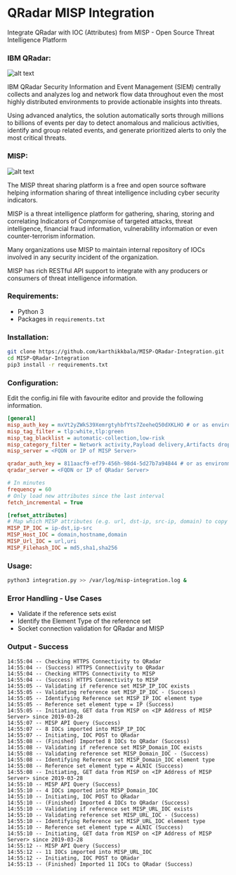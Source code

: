 # QRadar MISP Integration
Integrate QRadar with IOC (Attributes) from MISP - Open Source Threat Intelligence Platform

### IBM QRadar:
 
![alt text](https://www.threatconnect.com/wp-content/uploads/QRadar-logo-Website.png "IBM QRadar")

IBM QRadar Security Information and Event Management (SIEM) centrally collects and analyzes log and network flow data throughout even the most highly distributed environments to provide actionable insights into threats.

Using advanced analytics, the solution automatically sorts through millions to billions of events per day to detect anomalous and malicious activities, identify and group related events, and generate prioritized alerts to only the most critical threats.

### MISP:

![alt text](https://raw.githubusercontent.com/MISP/MISP/2.4/INSTALL/logos/misp-logo.png "MISP")

The MISP threat sharing platform is a free and open source software helping information sharing of threat intelligence including cyber security indicators.

MISP is a threat intelligence platform for gathering, sharing, storing and correlating Indicators of Compromise of targeted attacks, threat intelligence, financial fraud information, vulnerability information or even counter-terrorism information.

Many organizations use MISP to maintain internal repository of IOCs involved in any security incident of the organization.

MISP has rich RESTful API support to integrate with any producers or consumers of threat intelligence information.

### Requirements:

 - Python 3 
 - Packages in `requirements.txt`
 
### Installation:
```sh
git clone https://github.com/karthikkbala/MISP-QRadar-Integration.git
cd MISP-QRadar-Integration
pip3 install -r requirements.txt
```

### Configuration:

Edit the config.ini file with favourite editor and provide the following information.

```ini
[general]
misp_auth_key = mxVt2yZWkS39XemrgtyhbfYts7ZeeheQ50dXKLHO # or as environment variable
misp_tag_filter = tlp:white,tlp:green
misp_tag_blacklist = automatic-collection,low-risk
misp_category_filter = Network activity,Payload delivery,Artifacts dropped,Payload installation,Persistence mechanism
misp_server = <FQDN or IP of MISP Server>

qradar_auth_key = 811aacf9-ef79-456h-98d4-5d27b7a94844 # or as environment variable
qradar_server = <FQDN or IP of QRadar Server>

# In minutes
frequency = 60
# Only load new attributes since the last interval
fetch_incremental = True

[refset_attributes]
# Map which MISP attributes (e.g. url, dst-ip, src-ip, domain) to copy into which reference set
MISP_IP_IOC = ip-dst,ip-src
MISP_Host_IOC = domain,hostname,domain
MISP_Url_IOC = url,uri
MISP_Filehash_IOC = md5,sha1,sha256
```

### Usage:
```sh
python3 integration.py >> /var/log/misp-integration.log &
```

### Error Handling - Use Cases
 - Validate if the reference sets exist
 - Identify the Element Type of the reference set
 - Socket connection validation for QRadar and MISP

### Output - Success

```
14:55:04 -- Checking HTTPS Connectivity to QRadar
14:55:04 -- (Success) HTTPS Connectivity to QRadar
14:55:04 -- Checking HTTPS Connectivity to MISP
14:55:04 -- (Success) HTTPS Connectivity to MISP
14:55:05 -- Validating if reference set MISP_IP_IOC exists
14:55:05 -- Validating reference set MISP_IP_IOC - (Success)
14:55:05 -- Identifying Reference set MISP_IP_IOC element type
14:55:05 -- Reference set element type = IP (Success)
14:55:05 -- Initiating, GET data from MISP on <IP Address of MISP Server> since 2019-03-28
14:55:07 -- MISP API Query (Success)
14:55:07 -- 8 IOCs imported into MISP_IP_IOC
14:55:07 -- Initiating, IOC POST to QRadar
14:55:08 -- (Finished) Imported 8 IOCs to QRadar (Success)
14:55:08 -- Validating if reference set MISP_Domain_IOC exists
14:55:08 -- Validating reference set MISP_Domain_IOC - (Success)
14:55:08 -- Identifying Reference set MISP_Domain_IOC element type
14:55:08 -- Reference set element type = ALNIC (Success)
14:55:08 -- Initiating, GET data from MISP on <IP Address of MISP Server> since 2019-03-28
14:55:10 -- MISP API Query (Success)
14:55:10 -- 4 IOCs imported into MISP_Domain_IOC
14:55:10 -- Initiating, IOC POST to QRadar
14:55:10 -- (Finished) Imported 4 IOCs to QRadar (Success)
14:55:10 -- Validating if reference set MISP_URL_IOC exists
14:55:10 -- Validating reference set MISP_URL_IOC - (Success)
14:55:10 -- Identifying Reference set MISP_URL_IOC element type
14:55:10 -- Reference set element type = ALNIC (Success)
14:55:10 -- Initiating, GET data from MISP on <IP Address of MISP Server> since 2019-03-28
14:55:12 -- MISP API Query (Success)
14:55:12 -- 11 IOCs imported into MISP_URL_IOC
14:55:12 -- Initiating, IOC POST to QRadar
14:55:13 -- (Finished) Imported 11 IOCs to QRadar (Success)
```
